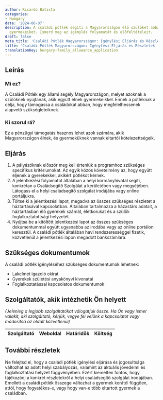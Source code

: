 ```yaml
---
author: Ricardo Batista
categories:
- Hungary
date: '2024-06-07'
description: A családi pótlék segíti a Magyarországon élő szülőket abban, hogy támogathassák
  gyermekeiket. Ismerd meg az igénylés folyamatát és előfeltételeit.
draft: false
meta_title: 'Családi Pótlék Magyarországon: Igénylési Eljárás és Részletek'
title: 'Családi Pótlék Magyarországon: Igénylési Eljárás és Részletek'
translationKey: hungary-family_allowance_application
---
```



## Leírás
### Mi ez?
A Családi Pótlék egy állami segély Magyarországon, melyet azoknak a szülőknek nyújtanak, akik együtt élnek gyermekeikkel. Ennek a pótléknak a célja, hogy támogassa a családokat abban, hogy megfelelhessenek alapvető szükségleteiknek.

### Ki szorul rá?
Ez a pénzügyi támogatás hasznos lehet azok számára, akik Magyarországon élnek, és gyermeküknek vannak eltartói kötelezettségeik.

## Eljárás
1. A pályázóknak először meg kell érteniük a programhoz szükséges specifikus kritériumokat. Az egyik közös követelmény az, hogy együtt éljenek a gyerekekkel, akikért pótlékot kérnek.
2. A jelentkezési folyamatot általában a helyi kormányhivatal segíti, konkrétan a Családsegítő Szolgálat a kerületében vagy megyéjében. Látogass el a helyi családsegítő szolgálat irodájába vagy online portáljukra.
3. Töltse ki a jelentkezési lapot, megadva az összes szükséges részletet a háztartásával kapcsolatban. Általában tartalmazza a házastárs adatait, a háztartásban élő gyerekek számát, életkorukat és a szülők foglalkoztatottsági helyzetét.
4. Nyújtsa be a kitöltött jelentkezési lapot az összes szükséges dokumentummal együtt ugyanabba az irodába vagy az online portálon keresztül. A családi pótlék általában havi rendszerességgel fizetik, közvetlenül a jelentkezési lapon megadott bankszámlára.

## Szükséges dokumentumok
A családi pótlék igényléséhez szükséges dokumentumok lehetnek:
- Lakcímet igazoló okirat
- Gyerekek születési anyakönyvi kivonatai
- Foglalkoztatással kapcsolatos dokumentumok

## Szolgáltatók, akik intézhetik Ön helyett

_(Jelenleg a legjobb szolgáltatókat válogatjuk össze. Ha Ön vagy ismer valakit, aki szolgáltató, kérjük, vegye fel velünk a kapcsolatot vagy módosítsa az oldalt közvetlenül)_

| Szolgáltató     |     Weboldal    |     Határidők    |       Költség     |
| --------------- | --------------- |  :-------------: | :-------------: |

## További részletek
Ne felejtsd el, hogy a családi pótlék igénylési eljárása és jogosultsága változhat az adott helyi szabályozás, valamint az aktuális jövedelmi és foglalkoztatási helyzet függvényében. Ezért kiemelten fontos, hogy tájékozódj a konkrét részletekről a helyi családsegítő szolgálat irodájában. Emellett a családi pótlék összege változhat a gyermek korától függően, attól, hogy fogyatékos-e, vagy hogy van-e több eltartott gyermek a családban.